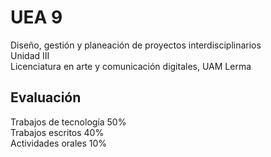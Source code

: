 # UEA 9
Diseño, gestión y planeación de proyectos interdisciplinarios  
Unidad III  
Licenciatura en arte y comunicación digitales, UAM Lerma
## Evaluación
Trabajos de tecnología 50%  
Trabajos escritos 40%  
Actividades orales 10%  
